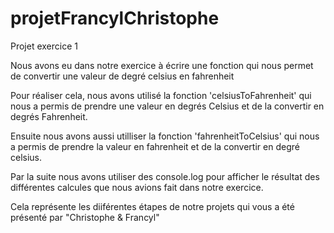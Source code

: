 # projetFrancylChristophe

Projet exercice 1

Nous avons eu dans notre exercice à écrire une fonction qui nous permet de convertir une valeur de degré celsius en fahrenheit 

Pour réaliser cela, nous avons utilisé la fonction 'celsiusToFahrenheit' qui nous a permis de prendre une valeur en degrés Celsius et de la convertir en degrés Fahrenheit.

Ensuite nous avons aussi utilliser la fonction 'fahrenheitToCelsius' qui nous a permis de prendre la valeur en fahrenheit et de la convertir en degré celsius.

Par la suite nous avons utiliser des console.log pour afficher le résultat des différentes calcules que nous avions fait dans notre exercice.

Cela représente les diiférentes étapes de notre projets qui vous a été présenté par "Christophe & Francyl"
